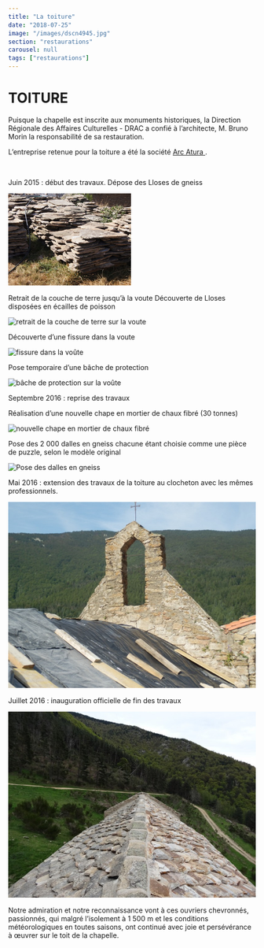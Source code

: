 ```yaml
---
title: "La toiture"
date: "2018-07-25"
image: "/images/dscn4945.jpg"
section: "restaurations"
carousel: null
tags: ["restaurations"]
---
```


# TOITURE

Puisque la chapelle est inscrite aux monuments historiques, la Direction Régionale des Affaires Culturelles - DRAC a confié à l’architecte, M. Bruno Morin la responsabilité de sa restauration.

L’entreprise retenue pour la toiture a été la société
<a href="http://arc-atura-restaurationdubaticatalan.blogspot.fr/" >
Arc Atura
</a>.

<img
  alt
  src="/images/restauration-toiture_début-des-travaux.jpg"
  class="article-img-small" />

Juin 2015 : début des travaux. Dépose des Lloses de gneiss

<img
  alt
  src="/images/mini-restauration-de-la-toiture-debut-des-travaux-55afd3cc68fab.jpg"
  class="article-img-small"
/>

Retrait de la couche de terre jusqu’à la voute Découverte de Lloses disposées en écailles de poisson

<img
  alt="retrait de la couche de terre sur la voute"
  src="/images/restauration-toiture_retrait-de-la-couche-de-terre.jpg"
  class="article-img-small"
/>

Découverte d’une fissure dans la voute

<img
  alt="fissure dans la voûte"
  src="/images/restauration-toiture_fissure-dans-la-voute.jpg"
  class="article-img-small"
/>

Pose temporaire d’une bâche de protection

<img
  alt="bâche de protection sur la voûte"
  src="/images/restauration-toiture_bache-de-protection-sur-la-voute.jpg"
  class="article-img-small"
/>

Septembre 2016 : reprise des travaux

Réalisation d’une nouvelle chape en mortier de chaux fibré (30 tonnes)

<img
  alt="nouvelle chape en mortier de chaux fibré"
  src="/images/restauration-toiture_nouvelle-chape-en-mortier-de-chaux-fibré.jpg"
  class="article-img-small"
/>

Pose des 2 000 dalles en gneiss chacune étant choisie comme une pièce de puzzle, selon le modèle original

<img
  alt="Pose des dalles en gneiss"
  src="/images/restauration-toiture_pose-des-dalles-en-gneiss.jpg"
  class="article-img-small"
/>

Mai 2016 : extension des travaux de la toiture au clocheton avec les mêmes professionnels.

<img
  alt
  src="/images/CLOCHETON-16.jpg"
  class="article-img-small"
/>

Juillet 2016 : inauguration officielle de fin des travaux

<img
  alt
  src="/images/dsc05410-jpg.jpg"
  class="article-img-small"
/>

Notre admiration et notre reconnaissance vont à ces ouvriers chevronnés, passionnés, qui malgré l’isolement à 1 500 m et les conditions météorologiques en toutes saisons, ont continué avec joie et persévérance à œuvrer sur le toit de la chapelle.
